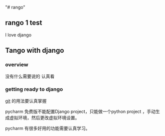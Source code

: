 "# rango" 
## rango 1 test

I love django

## Tango with django

### overview

 没有什么需要说的  认真看

### getting ready  to django 

[git](https://www.liaoxuefeng.com/wiki/0013739516305929606dd18361248578c67b8067c8c017b000) 的用法要认真掌握 

pycharm 免费版不能配置Django project，只能做一个python project ，手动生成虚拟环境，然后更改虚拟环境设置。

pycharm 有很多好用的功能需要认真学习。



